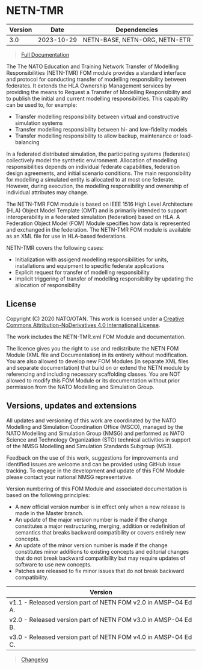 # NETN-TMR


|Version| Date| Dependencies|
|---|---|---|
|3.0|2023-10-29|NETN-BASE, NETN-ORG, NETN-ETR|

> [Full Documentation](NETN-TMR.md)

The The NATO Education and Training Network Transfer of Modelling Responsibilities (NETN-TMR) FOM module provides a standard interface and protocol for conducting transfer of modelling responsibility between federates. It extends the HLA Ownership Management services by providing the means to Request a Transfer of Modelling Responsibility and to publish the initial and current modelling responsibilities. This capability can be used to, for example: 
            
* Transfer modelling responsibility between virtual and constructive simulation systems  
* Transfer modelling responsibility between hi- and low-fidelity models  
* Transfer modelling responsibility to allow backup, maintenance or load-balancing

In a federated distributed simulation, the participating systems (federates) collectively model the synthetic environment. Allocation of modelling responsibilities depends on individual federate capabilities, federation design agreements, and initial scenario conditions. The main responsibility for modelling a simulated entity is allocated to at most one federate. However, during execution, the modelling responsibility and ownership of individual attributes may change. 

The NETN-TMR FOM module is based on IEEE 1516 High Level Architecture (HLA) Object Model Template (OMT) and is primarily intended to support interoperability in a federated simulation (federation) based on HLA. A Federation Object Model (FOM) Module specifies how data is represented and exchanged in the federation. The NETN-TMR FOM module is available as an XML file for use in HLA-based federations.

NETN-TMR covers the following cases:            
* Initialization with assigend modelling responsibilities for units, installations and equipment to specific federate applications 
* Explicit request for transfer of modelling responsibility 
* Implicit triggering of transfer of modelling responsibility by updating the allocation of responsibility

## License

Copyright (C) 2020 NATO/OTAN. This work is licensed under a [Creative Commons Attribution-NoDerivatives 4.0 International License](LICENCE.md).

The work includes the NETN-TMR.xml FOM Module and documentation.

The licence gives you the right to use and redistribute the NETN FOM Module (XML file and Documentation) in its entirety without modification. You are also allowed to develop new FOM Modules (in separate XML files and separate documentation) that build on or extend the NETN module by referencing and including necessary scaffolding classes. You are NOT allowed to modify this FOM Module or its documentation without prior permission from the NATO Modelling and Simulation Group.

## Versions, updates and extensions

All updates and versioning of this work are coordinated by the NATO Modelling and Simulation Coordination Office (MSCO), managed by the NATO Modelling and Simulation Group (NMSG) and performed as NATO Science and Technology Organization (STO) technical activities in support of the NMSG Modelling and Simulation Standards Subgroup (MS3).

Feedback on the use of this work, suggestions for improvements and identified issues are welcome and can be provided using GitHub issue tracking. To engage in the development and update of this FOM Module please contact your national NMSG representative.

Version numbering of this FOM Module and associated documentation is based on the following principles:

* A new official version number is in effect only when a new release is made in the Master branch.
* An update of the major version number is made if the change constitutes a major restructuring, merging, addition or redefinition of semantics that breaks backward compatibility or covers entirely new concepts.
* An update of the minor version number is made if the change constitutes minor additions to existing concepts and editorial changes that do not break backward compatibility but may require updates of software to use new concepts.
* Patches are released to fix minor issues that do not break backward compatibility.

|Version|
|---|
|v1.1 - Released version part of NETN FOM v2.0 in AMSP-04 Ed A.|
|v2.0 - Released version part of NETN FOM v3.0 in AMSP-04 Ed B.|
|v3.0 - Released version part of NETN FOM v4.0 in AMSP-04 Ed C.|

> [Changelog](changelog.md)

